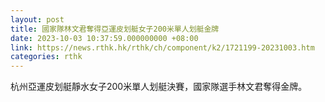 ```yaml
---
layout: post
title: 國家隊林文君奪得亞運皮划艇女子200米單人划艇金牌
date: 2023-10-03 10:37:59.000000000 +08:00
link: https://news.rthk.hk/rthk/ch/component/k2/1721199-20231003.htm
categories: rthk
---
```


杭州亞運皮划艇靜水女子200米單人划艇決賽，國家隊選手林文君奪得金牌。
